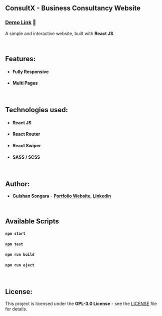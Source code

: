 ## ConsultX - Business Consultancy Website

### [Demo Link](https://consultx.netlify.app/) 🔗

A simple and interactive website, built with **React JS**.

<br/>

## Features:

- #### Fully Responsive
- #### Multi Pages

<br/>

## Technologies used:

- #### **React JS**
- #### **React Router**
- #### **React Swiper**
- #### **SASS / SCSS**

<br/>

## Author:

- **Gulshan Songara** - **[Portfolio Website](https://gulshansongara.netlify.app)**, **[Linkedin](https://www.linkedin.com/in/gulshan-songara/)**

<br/>

## Available Scripts

#### `npm start`

#### `npm test`

#### `npm run build`

#### `npm run eject`

<br/>

## License:

This project is licensed under the  **GPL-3.0 License** - see the [LICENSE](LICENSE) file for details.
